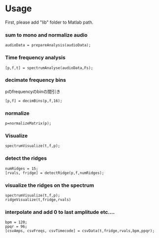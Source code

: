 # Usage  
    
First, please add "lib" folder to Matlab path.  

### sum to mono and normalize audio  
```
audioData = prepareAnalysis(audioData);  
```
###  Time frequency analysis  
```
[p,f,t] = spectrumAnalyse(audioData,Fs);  
```
### decimate frequency bins    
pのfrequencyのbinの間引き    
```
[p,f] = decimBins(p,f,16);  
```  
### normalize  
```
p=normalizeMatrix(p);  
```  
###  Visualize  
```
spectrumVisualize(t,f,p);  
```  
###  detect the ridges  
```
numRidges = 15;
[rvals, fridge] = detectRidge(p,f,numRidges);  
```  
###  visualize the ridges on the spectrum
```
spectrumVisualize(t,f,p); 
ridgeVisualize(t,fridge,rvals)  
```  
  
<!-- ###  rescale  
素材によってはMIDIコンバートするときはやった方がいいものも  
```
logAmps = log10(amplitudes);  
rescaledAmps = rescale(logAmps, 'InputMin', -5.5);  
```   -->
### interpolate and add  0 to last amplitude etc....  
```
bpm = 120;
ppqr = 96;
[csvAmps, csvFreqs, csvTimecode] = csvData(t,fridge,rvals,bpm,ppqr);  
```  
    
